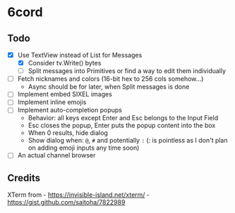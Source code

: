 # 6cord

## Todo

- [x] Use TextView instead of List for Messages
	- [x] Consider tv.Write() bytes
	- [ ] Split messages into Primitives or find a way to edit them individually
- [ ] Fetch nicknames and colors (16-bit hex to 256 cols somehow...)
	- Async should be for later, when Split messages is done
- [ ] Implement embed SIXEL images
- [ ] Implement inline emojis
- [ ] Implement auto-completion popups
	- Behavior: all keys except Enter and Esc belongs to the Input Field
	- Esc closes the popup, Enter puts the popup content into the box
	- When 0 results, hide dialog
	- Show dialog when: `@`, `#` and potentially `:` (: is pointless as I don't plan on adding emoji inputs any time soon)
- [ ] An actual channel browser

## Credits

XTerm from 
	- https://invisible-island.net/xterm/
	- https://gist.github.com/saitoha/7822989
